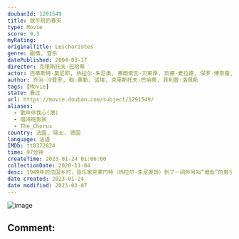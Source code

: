 ```yaml
---
doubanId: 1291549
title: 放牛班的春天
type: Movie
score: 9.3
myRating: 
originalTitle: Leschoristes
genre: 剧情, 音乐
datePublished: 2004-03-17
director: 克里斯托夫·巴哈蒂
actor: 巴蒂斯特·莫尼耶, 热拉尔·朱尼奥, 弗朗索瓦·贝莱昂, 凯德·麦拉德, 保罗·博奈雷, 雅克·贝汉, 玛丽·布奈尔, 马克桑斯·贝汉, 格雷戈里·加迪诺尔, 托马斯·布伦门塔尔, 西里尔·伯尔尼科特, 西蒙·法戈特, 泰奥杜尔·卡雷, 菲利普·杜·詹纳兰德, 埃里克·德斯玛莱茨, 狄迪尔·弗拉蒙, 卡罗尔·韦斯
author: 乔治·沙普罗, 勒·惠勒, 诺埃, 克里斯托夫·巴哈蒂, 菲利普·洛佩斯
tags: [Movie]
state: 看过
url: https://movie.douban.com/subject/1291549/
aliases:
  - 歌声伴我心(港)
  - 唱诗班男孩
  - The_Chorus
country: 法国, 瑞士, 德国
language: 法语
IMDb: tt0372824
time: 97分钟
createTime: 2023-01-24 01:06:00
collectionDate: 2020-11-04
desc: 1949年的法国乡村，音乐家克莱门特（热拉尔·朱尼奥饰）到了一间外号叫“塘低”的男子寄宿学校当助理教师。学校里的学生大部分都是难缠的问题儿童，体罚在这里司空见惯，学校的校长（弗朗索瓦·贝莱昂饰）只...
date created: 2023-01-24
date modified: 2023-03-07
---
```


![image](p2884280708.jpg)

Comment:
---
